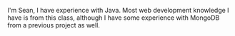 I'm Sean, I have experience with Java. Most web development knowledge I have is from this class, although I have some experience with MongoDB from a previous project as well.